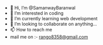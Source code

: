 - 👋 Hi, I’m @SamanwayBaranwal
- 👀 I’m interested in coding
- 🌱 I’m currently learning web development
- 💞️ I’m looking to collaborate on anything...
- 📫 How to reach me
- mail me on :- rango8358@gmail.com

<!---
SamanwayBaranwal/SamanwayBaranwal is a ✨ special ✨ repository because its `README.md` (this file) appears on your GitHub profile.
You can click the Preview link to take a look at your changes.
--->
